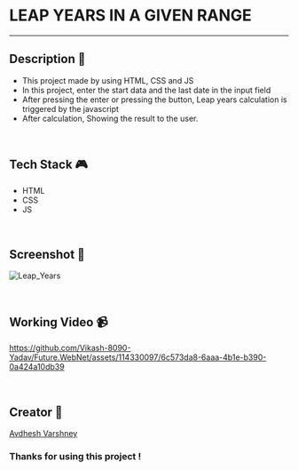 # **LEAP YEARS IN A GIVEN RANGE**

---


## **Description 📃** 
- This project made by using HTML, CSS and JS
- In this project, enter the start data and the last date in the input field
- After pressing the enter or pressing the button, Leap years calculation is triggered by the javascript
- After calculation, Showing the result to the user.


<br>

## **Tech Stack 🎮**
- HTML
- CSS
- JS


<br>

## **Screenshot 📸**

![Leap_Years](https://github.com/Vikash-8090-Yadav/Future.WebNet/assets/114330097/16172a9a-820b-41f5-bed3-8e28e665fb8d)


<br>

## **Working Video 📹**

https://github.com/Vikash-8090-Yadav/Future.WebNet/assets/114330097/6c573da8-6aaa-4b1e-b390-0a424a10db39


<br>

## **Creator 👦**

[Avdhesh Varshney](https://github.com/Avdhesh-Varshney)



### Thanks for using this project !

